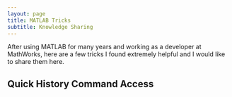 ```yaml
---
layout: page
title: MATLAB Tricks
subtitle: Knowledge Sharing
---
```

After using MATLAB for many years and working as a developer at MathWorks, 
here are a few tricks I found extremely helpful and I would like to share them here.
## Quick History Command Access

